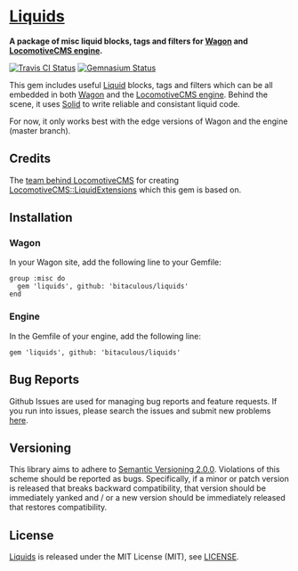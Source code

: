 [Liquids](http://bitaculous.github.io/liquids "A package of misc liquid blocks, tags and filters for Wagon and LocomotiveCMS engine.")
======================================================================================================================================

**A package of misc liquid blocks, tags and filters for [Wagon](https://github.com/locomotivecms/wagon "The right tool to create and modify a LocomotiveCMS website locally.")
and [LocomotiveCMS engine](https://github.com/locomotivecms/engine "The engine of LocomotiveCMS.").**

[![Travis CI Status](https://travis-ci.org/bitaculous/liquids.svg)](http://travis-ci.org/bitaculous/liquids)
[![Gemnasium Status](https://gemnasium.com/bitaculous/liquids.svg)](https://gemnasium.com/bitaculous/liquids)

This gem includes useful [Liquid](http://liquidmarkup.org "Liquid Templating language") blocks, tags and filters which
can be all embedded in both [Wagon](https://github.com/locomotivecms/wagon "The right tool to create and modify a LocomotiveCMS website locally.")
and the [LocomotiveCMS engine](https://github.com/locomotivecms/engine "The engine of LocomotiveCMS."). Behind the scene,
it uses [Solid](https://github.com/tigerlily/solid "Helpers for easily creating custom Liquid tags and block.") to write
reliable and consistant liquid code.

For now, it only works best with the edge versions of Wagon and the engine (master branch).

Credits
-------

The [team behind LocomotiveCMS](http://locomotivecms.com/crew "The crew behind LocomotiveCMS") for creating
[LocomotiveCMS::LiquidExtensions](https://github.com/locomotivecms/liquid_extensions "A list of misc liquid tags and filters.")
which this gem is based on.

Installation
------------

### Wagon

In your Wagon site, add the following line to your Gemfile:

    group :misc do
      gem 'liquids', github: 'bitaculous/liquids'
    end

### Engine

In the Gemfile of your engine, add the following line:

    gem 'liquids', github: 'bitaculous/liquids'

Bug Reports
-----------

Github Issues are used for managing bug reports and feature requests. If you run into issues, please search the issues
and submit new problems [here](https://github.com/bitaculous/liquids/issues "Github Issues").

Versioning
----------

This library aims to adhere to [Semantic Versioning 2.0.0][semver]. Violations of this scheme should be reported as bugs.
Specifically, if a minor or patch version is released that breaks backward compatibility, that version should be
immediately yanked and / or a new version should be immediately released that restores compatibility.

[semver]: http://semver.org

License
-------

[Liquids](http://bitaculous.github.io/liquids "A package of misc liquid blocks, tags and filters for Wagon and LocomotiveCMS engine.")
is released under the MIT License (MIT), see [LICENSE](https://raw.githubusercontent.com/bitaculous/liquids/master/LICENSE "License").